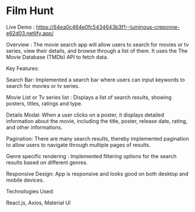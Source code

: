 # Film Hunt

Live Demo : https://64ea0c464e0fc5434643b3f1--luminous-creponne-e62d03.netlify.app/

Overview : 
The movie search app will allow users to search for movies or tv series, view their details, and browse through a list of them. It uses the The Movie Database (TMDb) API to fetch data.

Key Features:

Search Bar: Implemented a search bar where users can input keywords to search for movies or tv series.

Movie List or Tv series list : Displays a list of search results, showing posters, titles, ratings and type.

Details Modal: When a user clicks on a poster, it displays detailed information about the movie, including the title, poster, release date, rating, and other informations.

Pagination: There are many search results, thereby implemented pagination to allow users to navigate through multiple pages of results.

Genre specific rendering  : Implemented filtering options for the search results based on different genres.

Responsive Design: App is responsive and looks good on both desktop and mobile devices.


Technologies Used:

React.js,
Axios,
Material UI
